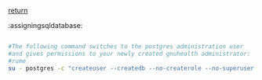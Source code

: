 [return](gnuhealth)

:assigningsqldatabase:

```sh

#The following command switches to the postgres administration user
#and gives permissions to your newly created gnuhealth administrator:
#rume
su - postgres -c "createuser --createdb --no-createrole --no-superuser gnuhealth"

```


